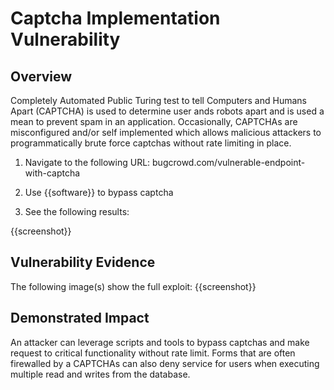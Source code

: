 # Captcha Implementation Vulnerability

## Overview
Completely Automated Public Turing test to tell Computers and Humans Apart (CAPTCHA) is used to determine user ands robots apart and is used a mean to prevent spam in an application. Occasionally, CAPTCHAs are misconfigured and/or self implemented which allows malicious attackers to programmatically brute force captchas without rate limiting in place.

<!--
**Please replace text in each section below**

HTTPS not Available or HTTP by default on Login Page Vulnerability Report

Resources:

- <https://owasp.org/www-project-top-ten/2017/A3_2017-Sensitive_Data_Exposure

## Walkthrough & PoC

<!-- Provide a step-by-step walkthrough on how to access the vulnerable injection point, and how to exploit the vulnerability.
Adding a dot-pointed walkthrough with relevant screenshots will speed triage time and result in faster rewards!

Example:

1. Browse to the URL <www.inscope.com/login>
1. Attempt to sign into the website using the login button
1. Observe the page running on HTTP as default

1. Run the following command on a machine with cURL installed
```bash
curl -I www.inscope.com/login
```
1. Observe the repsonse showing a 200 OK on the HTTP response

 -->

1. Navigate to the following URL: bugcrowd.com/vulnerable-endpoint-with-captcha

1. Use {{software}} to bypass captcha

1. See the following results:

{{screenshot}}

## Vulnerability Evidence

<!-- 
Your submission MUST include evidence of the vulnerability and not be theoretical in nature.

This can include a cURL response from the website showing that HTTP is default or HTTPS is not avalible.
 -->

The following image(s) show the full exploit:
{{screenshot}}

## Demonstrated Impact
<!--
Demonstrating increased impact results in higher rewards! 

Credentials transmitted over HTTP are transmitted in Plaintext, allowing any attacker to intercept these requests, and obtain the login credentials for that user. 
-->

An attacker can leverage scripts and tools to bypass captchas and make request to critical functionality without rate limit. Forms that are often firewalled by a CAPTCHAs can also deny service for users when executing multiple read and writes from the database.



